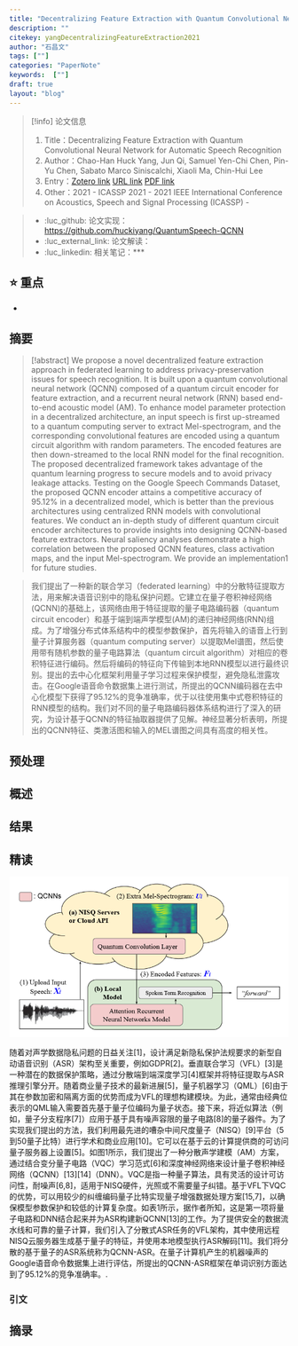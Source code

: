```yaml
---
title: "Decentralizing Feature Extraction with Quantum Convolutional Neural Network for Automatic Speech Recognition"
description: ""
citekey: yangDecentralizingFeatureExtraction2021
author: "石昌文"
tags: [""]
categories: "PaperNote"
keywords:  [""]
draft: true
layout: "blog"
---
```


> [!info] 论文信息
>1. Title：Decentralizing Feature Extraction with Quantum Convolutional Neural Network for Automatic Speech Recognition
>2. Author：Chao-Han Huck Yang, Jun Qi, Samuel Yen-Chi Chen, Pin-Yu Chen, Sabato Marco Siniscalchi, Xiaoli Ma, Chin-Hui Lee
>3. Entry：[Zotero link](zotero://select/items/@yangDecentralizingFeatureExtraction2021) [URL link]() [PDF link](<file:///C\:\\Users\\19115\\OneDrive - stu.suda.edu.cn\\Zotero\\Yang et al_2021_Decentralizing Feature Extraction with Quantum Convolutional Neural Network for.pdf>)
>4. Other：2021 - ICASSP 2021 - 2021 IEEE International Conference on Acoustics, Speech and Signal Processing (ICASSP)     -   

>- :luc_github: 论文实现：https://github.com/huckiyang/QuantumSpeech-QCNN
>- :luc_external_link: 论文解读：
>- :luc_linkedin: 相关笔记：***


## ⭐ 重点

- 

## 摘要

> [!abstract] We propose a novel decentralized feature extraction approach in federated learning to address privacy-preservation issues for speech recognition. It is built upon a quantum convolutional neural network (QCNN) composed of a quantum circuit encoder for feature extraction, and a recurrent neural network (RNN) based end-to-end acoustic model (AM). To enhance model parameter protection in a decentralized architecture, an input speech is first up-streamed to a quantum computing server to extract Mel-spectrogram, and the corresponding convolutional features are encoded using a quantum circuit algorithm with random parameters. The encoded features are then down-streamed to the local RNN model for the final recognition. The proposed decentralized framework takes advantage of the quantum learning progress to secure models and to avoid privacy leakage attacks. Testing on the Google Speech Commands Dataset, the proposed QCNN encoder attains a competitive accuracy of 95.12% in a decentralized model, which is better than the previous architectures using centralized RNN models with convolutional features. We conduct an in-depth study of different quantum circuit encoder architectures to provide insights into designing QCNN-based feature extractors. Neural saliency analyses demonstrate a high correlation between the proposed QCNN features, class activation maps, and the input Mel-spectrogram. We provide an implementation1 for future studies.

> 我们提出了一种新的联合学习（federated learning）中的分散特征提取方法，用来解决语音识别中的隐私保护问题。它建立在量子卷积神经网络(QCNN)的基础上，该网络由用于特征提取的量子电路编码器（quantum circuit encoder）和基于端到端声学模型(AM)的递归神经网络(RNN)组成。为了增强分布式体系结构中的模型参数保护，首先将输入的语音上行到量子计算服务器（quantum computing server）以提取Mel谱图，然后使用带有随机参数的量子电路算法（quantum circuit algorithm）对相应的卷积特征进行编码。然后将编码的特征向下传输到本地RNN模型以进行最终识别。提出的去中心化框架利用量子学习过程来保护模型，避免隐私泄露攻击。在Google语音命令数据集上进行测试，所提出的QCNN编码器在去中心化模型下获得了95.12%的竞争准确率，优于以往使用集中式卷积特征的RNN模型的结构。我们对不同的量子电路编码器体系结构进行了深入的研究，为设计基于QCNN的特征抽取器提供了见解。神经显著分析表明，所提出的QCNN特征、类激活图和输入的MEL谱图之间具有高度的相关性。

## 预处理

## 概述

## 结果

## 精读

![]({29}_Decentralizing%20Feature%20Extraction%20with%20Quantum%20Convolutional%20Neural%20Network%20for%20Automatic%20Speech%20Recognition@yangDecentralizingFeatureExtraction2021.assets/image-20220603150559.png)


随着对声学数据隐私问题的日益关注[1]，设计满足新隐私保护法规要求的新型自动语音识别（ASR）架构至关重要，例如GDPR[2]。垂直联合学习（VFL）[3]是一种潜在的数据保护策略，通过分散端到端深度学习[4]框架并将特征提取与ASR推理引擎分开。随着商业量子技术的最新进展[5]，量子机器学习（QML）[6]由于其在参数加密和隔离方面的优势而成为VFL的理想构建模块。为此，通常由经典位表示的QML输入需要首先基于量子位编码为量子状态。接下来，将近似算法（例如，量子分支程序[7]）应用于基于具有噪声容限的量子电路[8]的量子器件。为了实现我们提出的方法，我们利用最先进的嘈杂中间尺度量子（NISQ）[9]平台（5到50量子比特）进行学术和商业应用[10]。它可以在基于云的计算提供商的可访问量子服务器上设置[5]。如图1所示，我们提出了一种分散声学建模（AM）方案，通过结合变分量子电路（VQC）学习范式[6]和深度神经网络来设计量子卷积神经网络（QCNN）[13][14]（DNN）。VQC是指一种量子算法，具有灵活的设计可访问性，耐噪声[6,8]，适用于NISQ硬件，光照或不需要量子纠错。基于VFL下VQC的优势，可以用较少的纠缠编码量子比特实现量子增强数据处理方案[15,7]，以确保模型参数保护和较低的计算复杂度。如表1所示，据作者所知，这是第一项将量子电路和DNN结合起来并为ASR构建新QCNN[13]的工作。为了提供安全的数据流水线和可靠的量子计算，我们引入了分散式ASR任务的VFL架构，其中使用远程NISQ云服务器生成基于量子的特征，并使用本地模型执行ASR解码[11]。我们将分散的基于量子的ASR系统称为QCNN-ASR。在量子计算机产生的机器噪声的Google语音命令数据集上进行评估，所提出的QCNN-ASR框架在单词识别方面达到了95.12%的竞争准确率。.



### 引文

## 摘录
